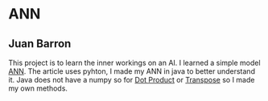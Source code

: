 # ANN
## Juan Barron

This project is to learn the inner workings on an AI.
I learned a simple model [ANN](https://towardsdatascience.com/build-an-artificial-neural-network-ann-from-scratch-part-1-a21988497962).
The article uses pyhton, I made my ANN in java to better understand it.
Java does not have a numpy so for [Dot Product](https://youtu.be/kuixY2bCc_0) or [Transpose](https://chortle.ccsu.edu/VectorLessons/vmch13/vmch13_14.html) so I made my own methods.

